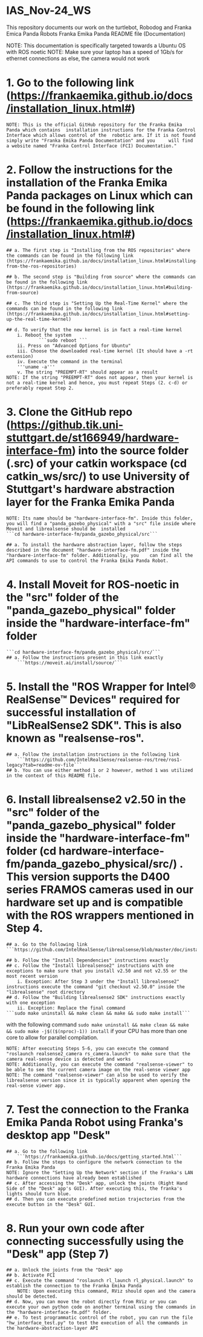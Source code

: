 # IAS_Nov-24_WS
This repository documents our work on the turtlebot, Robodog and Franka Emica Panda Robots
Franka Emika Panda README file (Documentation)

NOTE: This documentation is specifically targeted towards a Ubuntu OS with ROS noetic
NOTE: Make sure your laptop has a speed of 1Gb/s for ethernet connections as else, the camera would not work

# 1. Go to the following link (https://frankaemika.github.io/docs/installation_linux.html#)

	NOTE: This is the official GitHub repository for the Franka Emika Panda which contains 	installation instructions for the Franka Control Interface which allows control of the 	robotic arm. If it is not found simply write "Franka Emika Panda Documentation" and you 	will find a website named "Franka Control Interface (FCI) Documentation."

# 2. Follow the instructions for the installation of the Franka Emika Panda packages on Linux which can be found in the following link (https://frankaemika.github.io/docs/installation_linux.html#) 

	## a. The first step is "Installing from the ROS repositories" where the commands can be found in the following link 
	(https://frankaemika.github.io/docs/installation_linux.html#installing-	from-the-ros-repositories)

	## b. The second step is "Building from source" where the commands can be found in the following link 
	(https://frankaemika.github.io/docs/installation_linux.html#building-from-source)

	## c. The third step is "Setting Up the Real-Time Kernel" where the commands can be found in the following link 
	(https://frankaemika.github.io/docs/installation_linux.html#setting-up-the-real-time-kernel)

	## d. To verify that the new kernel is in fact a real-time kernel
		i. Reboot the system 
                ```sudo reboot ```
		ii. Press on "Advanced Options for Ubuntu" 
		iii. Choose the downloaded real-time kernel (It should have a -rt extension)
		iv. Execute the command in the terminal
        '''uname -a'''
		v. The string "PREEMPT-RT" should appear as a result 
	NOTE: If the string "PREEMPT-RT" does not appear, then your kernel is not a real-time kernel and hence, you must repeat Steps (2. c-d) or preferably repeat Step 2.

# 3. Clone the GitHub repo (https://github.tik.uni-stuttgart.de/st166949/hardware-interface-fm) into the source folder (.src) of your catkin workspace (cd catkin_ws/src/) to use University of Stuttgart's hardware abstraction layer for the Franka Emika Panda

	NOTE: Its name should be "hardware-interface-fm". Inside this folder, you will find a "panda_gazebo_physical" with a "src" file inside where Moveit and librealsense should be 	installed 
 	```cd hardware-interface-fm/panda_gazebo_physical/src```

	## a. To install the hardware abstraction layer, follow the steps described in the document "hardware-interface-fm.pdf" inside the "hardware-interface-fm" folder. Additionally, you 	can find all the API commands to use to control the Franka Emika Panda Robot.	

# 4. Install Moveit for ROS-noetic in the "src" folder of the "panda_gazebo_physical" folder inside the "hardware-interface-fm" folder 
	```cd hardware-interface-fm/panda_gazebo_physical/src/```
	## a. Follow the instructions present in this link exactly 
        ```https://moveit.ai/install/source/```

# 5. Install the "ROS Wrapper for Intel® RealSense™ Devices" required for successful installation of "LibRealSense2 SDK". This is also known as "realsense-ros".
	
	## a. Follow the installation instructions in the following link
        ```https://github.com/IntelRealSense/realsense-ros/tree/ros1-legacy?tab=readme-ov-file```
	## b. You can use either method 1 or 2 however, method 1 was utilized in the context of this README file.
	

# 6. Install librealsense2 v2.50 in the "src" folder of the "panda_gazebo_physical" folder inside the "hardware-interface-fm" folder (cd hardware-interface-fm/panda_gazebo_physical/src/) . This version supports the D400 series FRAMOS cameras used in our hardware set up and is compatible with the ROS wrappers mentioned in Step 4. 
	## a. Go to the following link
 	```https://github.com/IntelRealSense/librealsense/blob/master/doc/installation.md```
  
	## b. Follow the "Install Dependencies" instructions exactly
	## c. Follow the "Install librealsense2" instructions with one exceptions to make sure that you install v2.50 and not v2.55 or the most recent version
		i. Exception: After Step 3 under the "Install librealsense2" instructions execute the command "git checkout v2.50.0" inside the "librealsense" root directory
	## d. Follow the "Building librealsense2 SDK" instructions exactly with one exception
		ii. Exception: Replace the final command 
 	```sudo make uninstall && make clean && make && sudo make install```
  with the following command 
        ```sudo make uninstall && make clean && make && sudo make -j$(($(nproc)-1)) install```
  if your CPU has more than one core to allow for parallel compilation.

	NOTE: After executing Steps 5-6, you can execute the command "roslaunch realsense2_camera rs_camera.launch" to make sure that the camera real-sense device is detected and works
	NOTE: Additionally, you can execute the command "realsense-viewer" to be able to see the current camera image on the real-sense viewer app
	NOTE: The command "realsense-viewer" can also be used to verify the librealsense version since it is typically apparent when opening the real-sense viewer app.

# 7. Test the connection to the Franka Emika Panda Robot using Franka's desktop app "Desk"
	## a. Go to the following link 
        ```https://frankaemika.github.io/docs/getting_started.html```
	## b. Follow the steps to configure the network connection to the Franka Emika Panda
	NOTE: Ignore the "Setting Up the Network" section if the Franka's LAN hardware connections have already been established
	## c. After accessing the "Desk" app, unlock the joints (Right Hand Side of the "Desk" app's GUI). After executing this, the franka's lights should turn blue.
	## d. Then you can execute predefined motion trajectories from the execute button in the "Desk" GUI.

# 8.  Run your own code after connecting successfully using the "Desk" app (Step 7)
	## a. Unlock the joints from the "Desk" app
	## b. Activate FCI 
	## c. Execute the command "roslaunch rl_launch rl_physical.launch" to establish the connection to the Franka Emika Panda
		NOTE: Upon executing this command, RViz should open and the camera should be detected.
	## d. Now, you can move the robot directly from RViz or you can execute your own python code on another terminal using the commands in the "hardware-interface-fm.pdf" folder.
	## e. To test programmatic control of the robot, you can run the file "hw_interface_test.py" to test the execution of all the commands in the hardware-abstraction-layer API





